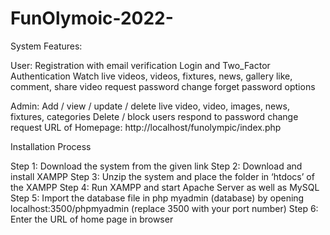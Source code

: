 # FunOlymoic-2022-
System Features:

User:
Registration with email verification
Login and Two_Factor Authentication
Watch live videos, videos, fixtures, news, gallery
like, comment, share video
request password change
forget password options

Admin:
Add / view / update / delete live video, video, images, news, fixtures, categories
Delete / block users
respond to password change request
URL of Homepage: http://localhost/funolympic/index.php

Installation Process

Step 1: Download the system from the given link 
Step 2: Download and install XAMPP 
Step 3: Unzip the system and place the folder in ‘htdocs’ of the XAMPP 
Step 4: Run XAMPP and start Apache Server as well as MySQL 
Step 5: Import the database file in php myadmin (database) by opening localhost:3500/phpmyadmin (replace 3500 with your port number) 
Step 6: Enter the URL of home page in browser
